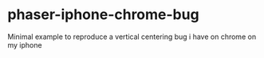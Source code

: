 # phaser-iphone-chrome-bug
Minimal example to reproduce a vertical centering bug i have on chrome on my iphone
